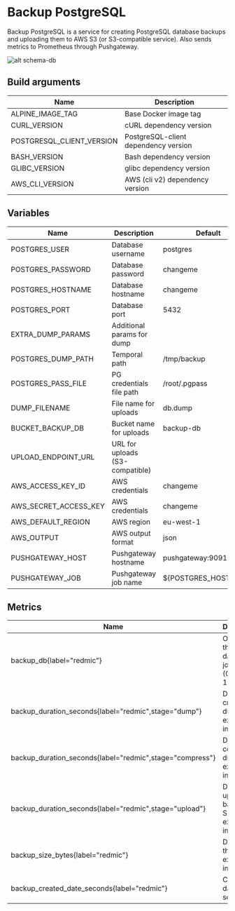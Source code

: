 # Backup PostgreSQL

Backup PostgreSQL is a service for creating PostgreSQL database backups and uploading them to AWS S3 (or S3-compatible service).
Also sends metrics to Prometheus through Pushgateway.

![alt schema-db](images/schema-backup-db.png)

## Build arguments

|          Name             |              Description             |
|---------------------------|--------------------------------------|
| ALPINE_IMAGE_TAG          | Base Docker image tag                |
| CURL_VERSION              | cURL dependency version              |
| POSTGRESQL_CLIENT_VERSION | PostgreSQL-client dependency version |
| BASH_VERSION              | Bash dependency version              |
| GLIBC_VERSION             | glibc dependency version             |
| AWS_CLI_VERSION           | AWS (cli v2) dependency version      |

## Variables

|          Name         |          Description            |        Default       |
|-----------------------|---------------------------------|----------------------|
| POSTGRES_USER         | Database username               | postgres             |
| POSTGRES_PASSWORD     | Database password               | changeme             |
| POSTGRES_HOSTNAME     | Database hostname               | changeme             |
| POSTGRES_PORT         | Database port                   | 5432                 |
| EXTRA_DUMP_PARAMS     | Additional params for dump      |                      |
| POSTGRES_DUMP_PATH    | Temporal path                   | /tmp/backup          |
| POSTGRES_PASS_FILE    | PG credentials file path        | /root/.pgpass        |
| DUMP_FILENAME         | File name for uploads           | db.dump              |
| BUCKET_BACKUP_DB      | Bucket name for uploads         | backup-db            |
| UPLOAD_ENDPOINT_URL   | URL for uploads (S3-compatible) |                      |
| AWS_ACCESS_KEY_ID     | AWS credentials                 | changeme             |
| AWS_SECRET_ACCESS_KEY | AWS credentials                 | changeme             |
| AWS_DEFAULT_REGION    | AWS region                      | eu-west-1            |
| AWS_OUTPUT            | AWS output format               | json                 |
| PUSHGATEWAY_HOST      | Pushgateway hostname            | pushgateway:9091     |
| PUSHGATEWAY_JOB       | Pushgateway job name            | ${POSTGRES_HOSTNAME} |

## Metrics

|                           Name                           |                        Description                       |
|----------------------------------------------------------|----------------------------------------------------------|
| backup_db{label="redmic"}                                | Outcome of the backup database job (0=failed, 1=success) |
| backup_duration_seconds{label="redmic",stage="dump"}     | Duration of create dump execution in seconds             |
| backup_duration_seconds{label="redmic",stage="compress"} | Duration of compress dump execution in seconds           |
| backup_duration_seconds{label="redmic",stage="upload"}   | Duration of upload backup to S3 execution in seconds     |
| backup_size_bytes{label="redmic"}                        | Duration of the script execution in seconds              |
| backup_created_date_seconds{label="redmic"}              | Created date in seconds                                  |
